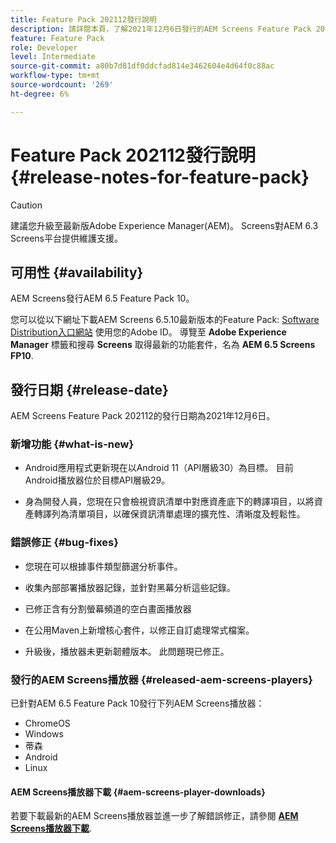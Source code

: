```yaml
---
title: Feature Pack 202112發行說明
description: 請詳閱本頁，了解2021年12月6日發行的AEM Screens Feature Pack 202112的相關資訊。
feature: Feature Pack
role: Developer
level: Intermediate
source-git-commit: a80b7d81df0ddcfad814e3462604e4d64f0c88ac
workflow-type: tm+mt
source-wordcount: '269'
ht-degree: 6%

---
```



# Feature Pack 202112發行說明 {#release-notes-for-feature-pack}

>[!CAUTION]
>建議您升級至最新版Adobe Experience Manager(AEM)。 Screens對AEM 6.3 Screens平台提供維護支援。

## 可用性 {#availability}

AEM Screens發行AEM 6.5 Feature Pack 10。

您可以從以下網址下載AEM Screens 6.5.10最新版本的Feature Pack: [Software Distribution入口網站](https://experience.adobe.com/#/downloads/content/software-distribution/en/aem.html) 使用您的Adobe ID。 導覽至 **Adobe Experience Manager** 標籤和搜尋 **Screens** 取得最新的功能套件，名為 **AEM 6.5 Screens FP10**.

## 發行日期 {#release-date}

AEM Screens Feature Pack 202112的發行日期為2021年12月6日。

### 新增功能 {#what-is-new}

* Android應用程式更新現在以Android 11（API層級30）為目標。 目前Android播放器位於目標API層級29。

* 身為開發人員，您現在只會檢視資訊清單中對應資產底下的轉譯項目，以將資產轉譯列為清單項目，以確保資訊清單處理的擴充性、清晰度及輕鬆性。

### 錯誤修正 {#bug-fixes}

* 您現在可以根據事件類型篩選分析事件。

* 收集內部部署播放器記錄，並針對黑幕分析這些記錄。

* 已修正含有分割螢幕頻道的空白畫面播放器

* 在公用Maven上新增核心套件，以修正自訂處理常式檔案。

* 升級後，播放器未更新韌體版本。 此問題現已修正。


### 發行的AEM Screens播放器 {#released-aem-screens-players}

已針對AEM 6.5 Feature Pack 10發行下列AEM Screens播放器：

* ChromeOS
* Windows
* 蒂森
* Android
* Linux

#### AEM Screens播放器下載  {#aem-screens-player-downloads}

若要下載最新的AEM Screens播放器並進一步了解錯誤修正，請參閱 **[AEM Screens播放器下載](https://download.macromedia.com/screens/index.html)**.
